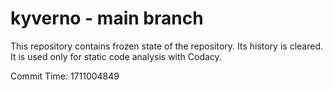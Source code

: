 # kyverno - main branch

This repository contains frozen state of the repository.
Its history is cleared. It is used only for static code
analysis with Codacy.

Commit Time: 1711004849